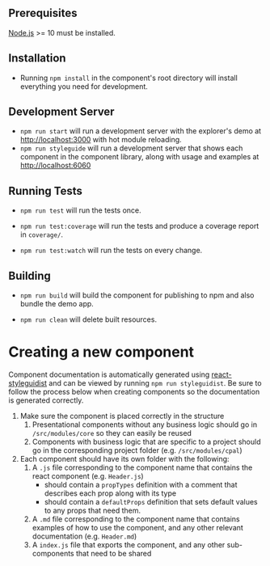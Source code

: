 ## Prerequisites

[Node.js](http://nodejs.org/) >= 10 must be installed.

## Installation

- Running `npm install` in the component's root directory
  will install everything you need for development.

## Development Server

- `npm run start` will run a development server with the
  explorer's demo at
  [http://localhost:3000](http://localhost:3000) with hot
  module reloading.
- `npm run styleguide` will run a development server that
  shows each component in the component library, along with
  usage and examples at
  [http://localhost:6060](http://localhost:6060)

## Running Tests

- `npm run test` will run the tests once.

- `npm run test:coverage` will run the tests and produce a
  coverage report in `coverage/`.

- `npm run test:watch` will run the tests on every change.

## Building

- `npm run build` will build the component for publishing to
  npm and also bundle the demo app.

- `npm run clean` will delete built resources.

# Creating a new component

Component documentation is automatically generated using
[react-styleguidist](https://github.com/styleguidist/react-styleguidist)
and can be viewed by running `npm run styleguidist`. Be sure
to follow the process below when creating components so the
documentation is generated correctly.

1. Make sure the component is placed correctly in the
   structure
   1. Presentational components without any business logic
      should go in `/src/modules/core` so they can easily be
      reused
   2. Components with business logic that are specific to a
      project should go in the corresponding project folder
      (e.g. `/src/modules/cpal`)
2. Each component should have its own folder with the
   following:
   1. A `.js` file corresponding to the component name that
      contains the react component (e.g. `Header.js`)
      - should contain a `propTypes` definition with a
        comment that describes each prop along with its type
      - should contain a `defaultProps` definition that sets
        default values to any props that need them.
   3. A `.md` file corresponding to the component name that
      contains examples of how to use the component, and any
      other relevant documentation (e.g. `Header.md`)
   4. A `index.js` file that exports the component, and any
      other sub-components that need to be shared
